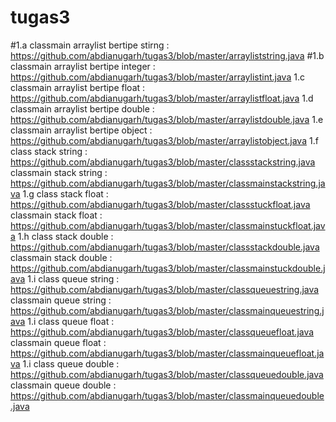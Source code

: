 # tugas3
#1.a classmain arraylist bertipe stirng : https://github.com/abdianugarh/tugas3/blob/master/arrayliststring.java
#1.b classmain arraylist bertipe integer : https://github.com/abdianugarh/tugas3/blob/master/arraylistint.java
1.c classmain arraylist bertipe float : https://github.com/abdianugarh/tugas3/blob/master/arraylistfloat.java
1.d classmain arraylist bertipe double : https://github.com/abdianugarh/tugas3/blob/master/arraylistdouble.java
1.e classmain arraylist bertipe object : https://github.com/abdianugarh/tugas3/blob/master/arraylistobject.java
1.f class stack string : https://github.com/abdianugarh/tugas3/blob/master/classstackstring.java
    classmain stack string : https://github.com/abdianugarh/tugas3/blob/master/classmainstackstring.java
1.g class stack float : https://github.com/abdianugarh/tugas3/blob/master/classstuckfloat.java
    classmain stack float : https://github.com/abdianugarh/tugas3/blob/master/classmainstuckfloat.java
1.h class stack double : https://github.com/abdianugarh/tugas3/blob/master/classstackdouble.java
    classmain stack double : https://github.com/abdianugarh/tugas3/blob/master/classmainstuckdouble.java
1.i class queue string : https://github.com/abdianugarh/tugas3/blob/master/classqueuestring.java
    classmain queue string : https://github.com/abdianugarh/tugas3/blob/master/classmainqueuestring.java
1.i class queue float : https://github.com/abdianugarh/tugas3/blob/master/classqueuefloat.java
    classmain queue float : https://github.com/abdianugarh/tugas3/blob/master/classmainqueuefloat.java
1.i class queue double : https://github.com/abdianugarh/tugas3/blob/master/classqueuedouble.java
    classmain queue double : https://github.com/abdianugarh/tugas3/blob/master/classmainqueuedouble.java
